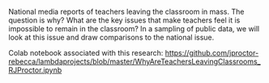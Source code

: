 
National media reports of teachers leaving the classroom in mass. The question is why?  What are the key issues that make teachers feel it is impossible to remain in the classroom?  In a sampling of public data, we will look at this issue and draw comparisons to the national issue.

Colab notebook associated with this research: https://github.com/jproctor-rebecca/lambdaprojects/blob/master/WhyAreTeachersLeavingClassrooms_RJProctor.ipynb

